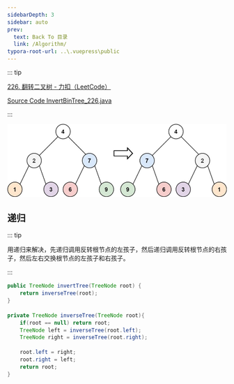 ```yaml
---
sidebarDepth: 3
sidebar: auto
prev:
  text: Back To 目录
  link: /Algorithm/
typora-root-url: ..\.vuepress\public
---
```




::: tip

[226. 翻转二叉树 - 力扣（LeetCode）](https://leetcode.cn/problems/invert-binary-tree/)

[Source Code InvertBinTree_226.java](https://github.com/Q10Viking/learncode/blob/main/algorithm/src/main/java/org/hzz/tree/InvertBinTree_226.java)

:::

![img](/images/algorithm/invert1-tree.jpg)





## 递归

::: tip

用递归来解决，先递归调用反转根节点的左孩子，然后递归调用反转根节点的右孩子，然后左右交换根节点的左孩子和右孩子。

:::

```java
public TreeNode invertTree(TreeNode root) {
    return inverseTree(root);
}

private TreeNode inverseTree(TreeNode root){
    if(root == null) return root;
    TreeNode left = inverseTree(root.left);
    TreeNode right = inverseTree(root.right);

    root.left = right;
    root.right = left;
    return root;
}
```

